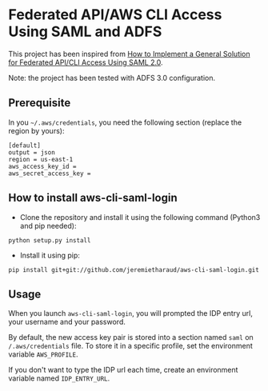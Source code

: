 # Federated API/AWS CLI Access Using SAML and ADFS

This project has been inspired from [How to Implement a General Solution for Federated API/CLI Access Using SAML 2.0](https://aws.amazon.com/fr/blogs/security/how-to-implement-a-general-solution-for-federated-apicli-access-using-saml-2-0/).

Note: the project has been tested with ADFS 3.0 configuration.

## Prerequisite

In you `~/.aws/credentials`, you need the following section (replace the region by yours):
```
[default]
output = json
region = us-east-1
aws_access_key_id =
aws_secret_access_key =
```

## How to install aws-cli-saml-login

* Clone the repository and install it using the following command (Python3 and pip needed):
```
python setup.py install
```

* Install it using pip:
```
pip install git+git://github.com/jeremietharaud/aws-cli-saml-login.git
```

## Usage

When you launch `aws-cli-saml-login`, you will prompted the IDP entry url, your username and your password.

By default, the new access key pair is stored into a section named `saml` on `/.aws/credentials` file.
To store it in a specific profile, set the environment variable `AWS_PROFILE`.

If you don't want to type the IDP url each time, create an environment variable named `IDP_ENTRY_URL`.

